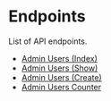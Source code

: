 # Endpoints

List of API endpoints.

- [Admin Users (Index)](PlatformUserIndex.md)
- [Admin Users (Show)](PlatformUserShow.md)
- [Admin Users (Create)](PlatformUserStore.md)
- [Admin Users Counter](PlatformUserCounter.md)
